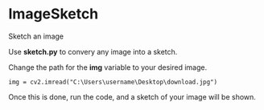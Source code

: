 # ImageSketch
 Sketch an image

Use **sketch.py** to convery any image into a sketch. 

Change the path for the **img** variable to your desired image.

```
img = cv2.imread("C:\Users\username\Desktop\download.jpg")
```

Once this is done, run the code, and a sketch of your image will be shown.
